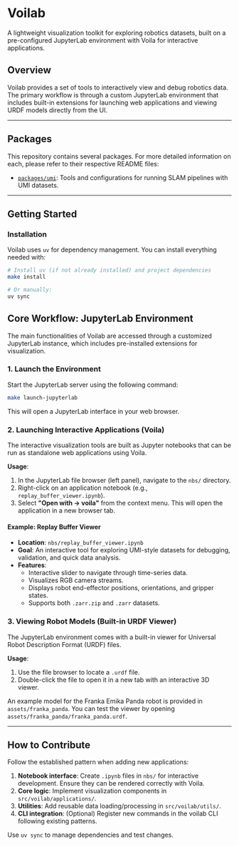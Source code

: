 # Voilab

A lightweight visualization toolkit for exploring robotics datasets, built on a pre-configured JupyterLab environment with Voila for interactive applications.

## Overview

Voilab provides a set of tools to interactively view and debug robotics data. The primary workflow is through a custom JupyterLab environment that includes built-in extensions for launching web applications and viewing URDF models directly from the UI.

-----

## Packages

This repository contains several packages. For more detailed information on each, please refer to their respective README files:

  - [`packages/umi`](https://www.google.com/search?q=./packages/umi/README.md): Tools and configurations for running SLAM pipelines with UMI datasets.

-----

## Getting Started

### Installation

Voilab uses `uv` for dependency management. You can install everything needed with:

```bash
# Install uv (if not already installed) and project dependencies
make install

# Or manually:
uv sync
```

## Core Workflow: JupyterLab Environment

The main functionalities of Voilab are accessed through a customized JupyterLab instance, which includes pre-installed extensions for visualization.

### 1. Launch the Environment

Start the JupyterLab server using the following command:

```bash
make launch-jupyterlab
```

This will open a JupyterLab interface in your web browser.

### 2. Launching Interactive Applications (Voila)

The interactive visualization tools are built as Jupyter notebooks that can be run as standalone web applications using Voila.

**Usage**:

1.  In the JupyterLab file browser (left panel), navigate to the `nbs/` directory.
2.  Right-click on an application notebook (e.g., `replay_buffer_viewer.ipynb`).
3.  Select **"Open with -\> voila"** from the context menu. This will open the application in a new browser tab.

#### Example: Replay Buffer Viewer

  - **Location**: `nbs/replay_buffer_viewer.ipynb`
  - **Goal**: An interactive tool for exploring UMI-style datasets for debugging, validation, and quick data analysis.
  - **Features**:
      - Interactive slider to navigate through time-series data.
      - Visualizes RGB camera streams.
      - Displays robot end-effector positions, orientations, and gripper states.
      - Supports both `.zarr.zip` and `.zarr` datasets.

### 3. Viewing Robot Models (Built-in URDF Viewer)

The JupyterLab environment comes with a built-in viewer for Universal Robot Description Format (URDF) files.

**Usage**:

1.  Use the file browser to locate a `.urdf` file.
2.  Double-click the file to open it in a new tab with an interactive 3D viewer.

An example model for the Franka Emika Panda robot is provided in `assets/franka_panda`. You can test the viewer by opening `assets/franka_panda/franka_panda.urdf`.

-----

## How to Contribute

Follow the established pattern when adding new applications:

1.  **Notebook interface**: Create `.ipynb` files in `nbs/` for interactive development. Ensure they can be rendered correctly with Voila.
2.  **Core logic**: Implement visualization components in `src/voilab/applications/`.
3.  **Utilities**: Add reusable data loading/processing in `src/voilab/utils/`.
4.  **CLI integration**: (Optional) Register new commands in the voilab CLI following existing patterns.

Use `uv sync` to manage dependencies and test changes.
